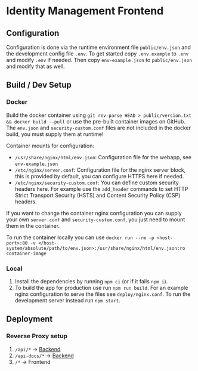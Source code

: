 # Identity Management Frontend

## Configuration

Configuration is done via the runtime environment file `public/env.json` and the development config file `.env`. To get started copy `.env.example` to `.env` and modify `.env` if needed. Then copy `env-example.json` to `public/env.json` and modify that as well.

## Build / Dev Setup

### Docker

Build the docker container using `git rev-parse HEAD > public/version.txt && docker build --pull` or use the pre-built container images on GitHub. The `env.json` and `security-custom.conf` files are not included in the docker build, you must supply them at runtime!

Container mounts for configuration:
- `/usr/share/nginx/html/env.json`: Configuration file for the webapp, see `env-example.json`
- `/etc/nginx/server.conf`: Configuration file for the nginx server block, this is provided by default, you can configure HTTPS here if needed.
- `/etc/nginx/security-custom.conf`: You can define custom security headers here. For example use the `add_header` commands to set HTTP Strict Transport Security (HSTS) and Content Security Policy (CSP) headers.

If you want to change the container nginx configuration you can supply your own `server.conf` and `security-custom.conf`, you just need to mount them in the container.

To run the container locally you can use `docker run --rm -p <host-port>:80 -v </host-system/absolute/path/to/env.json>:/usr/share/nginx/html/env.json:ro container-image`

### Local

1. Install the dependencies by running `npm ci` (or if it fails `npm i`).
2. To build the app for production use run `npm run build`. For an example nginx configuration to serve the files see `deploy/nginx.conf`. To run the development server instead run `npm start`.

## Deployment

### Reverse Proxy setup

1. `/api/*` -> [Backend](https://github.com/Samedis-care/identity-management-backend/)
2. `/api-docs/*` -> [Backend](https://github.com/Samedis-care/identity-management-backend/)
3. `/*` -> Frontend

